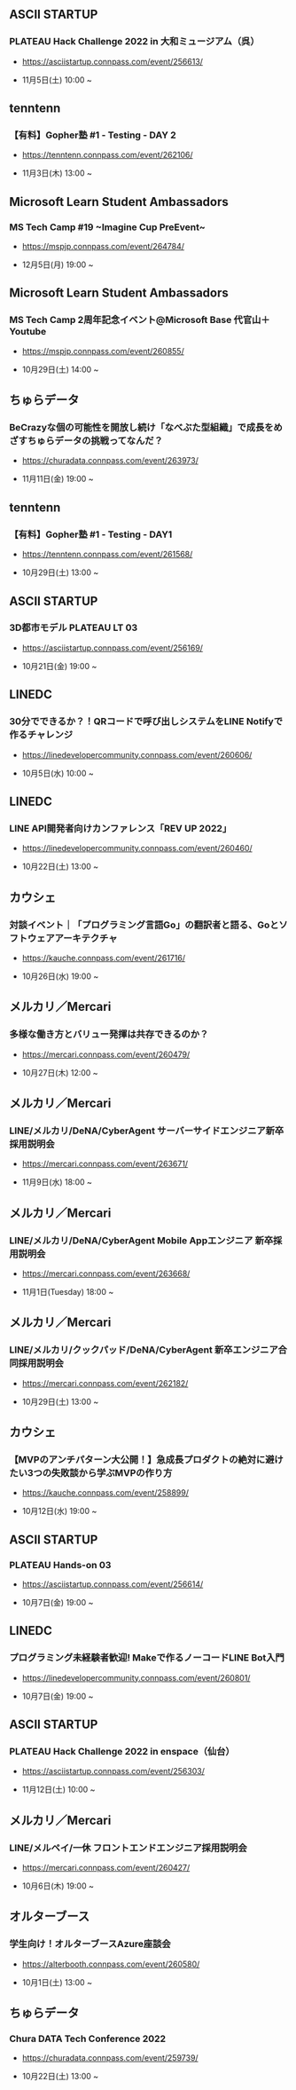 ## ASCII STARTUP

### PLATEAU Hack Challenge 2022 in 大和ミュージアム（呉）

- https://asciistartup.connpass.com/event/256613/

- 11月5日(土) 10:00 ~

## tenntenn

### 【有料】Gopher塾 #1 - Testing - DAY 2

- https://tenntenn.connpass.com/event/262106/

- 11月3日(木) 13:00 ~

## Microsoft Learn Student Ambassadors

### MS Tech Camp #19 ~Imagine Cup PreEvent~

- https://mspjp.connpass.com/event/264784/

- 12月5日(月) 19:00 ~

## Microsoft Learn Student Ambassadors

### MS Tech Camp 2周年記念イベント@Microsoft Base 代官山＋Youtube

- https://mspjp.connpass.com/event/260855/

- 10月29日(土) 14:00 ~

## ちゅらデータ

### BeCrazyな個の可能性を開放し続け「なべぶた型組織」で成長をめざすちゅらデータの挑戦ってなんだ？

- https://churadata.connpass.com/event/263973/

- 11月11日(金) 19:00 ~

## tenntenn

### 【有料】Gopher塾 #1 - Testing - DAY1

- https://tenntenn.connpass.com/event/261568/

- 10月29日(土) 13:00 ~

## ASCII STARTUP

### 3D都市モデル PLATEAU LT 03

- https://asciistartup.connpass.com/event/256169/

- 10月21日(金) 19:00 ~

## LINEDC

### 30分でできるか？！QRコードで呼び出しシステムをLINE Notifyで作るチャレンジ

- https://linedevelopercommunity.connpass.com/event/260606/

- 10月5日(水) 10:00 ~

## LINEDC

### LINE API開発者向けカンファレンス「REV UP 2022」

- https://linedevelopercommunity.connpass.com/event/260460/

- 10月22日(土) 13:00 ~

## カウシェ

### 対談イベント｜「プログラミング言語Go」の翻訳者と語る、Goとソフトウェアアーキテクチャ

- https://kauche.connpass.com/event/261716/

- 10月26日(水) 19:00 ~

## メルカリ／Mercari

### 多様な働き方とバリュー発揮は共存できるのか？

- https://mercari.connpass.com/event/260479/

- 10月27日(木) 12:00 ~

## メルカリ／Mercari

### LINE/メルカリ/DeNA/CyberAgent サーバーサイドエンジニア新卒採用説明会

- https://mercari.connpass.com/event/263671/

- 11月9日(水) 18:00 ~

## メルカリ／Mercari

### LINE/メルカリ/DeNA/CyberAgent Mobile Appエンジニア 新卒採用説明会

- https://mercari.connpass.com/event/263668/

- 11月1日(Tuesday) 18:00 ~

## メルカリ／Mercari

### LINE/メルカリ/クックパッド/DeNA/CyberAgent 新卒エンジニア合同採用説明会

- https://mercari.connpass.com/event/262182/

- 10月29日(土) 13:00 ~

## カウシェ

### 【MVPのアンチパターン大公開！】急成長プロダクトの絶対に避けたい3つの失敗談から学ぶMVPの作り方

- https://kauche.connpass.com/event/258899/

- 10月12日(水) 19:00 ~

## ASCII STARTUP

### PLATEAU Hands-on 03

- https://asciistartup.connpass.com/event/256614/

- 10月7日(金) 19:00 ~

## LINEDC

### プログラミング未経験者歓迎! Makeで作るノーコードLINE Bot入門

- https://linedevelopercommunity.connpass.com/event/260801/

- 10月7日(金) 19:00 ~

## ASCII STARTUP

### PLATEAU Hack Challenge 2022 in enspace（仙台）

- https://asciistartup.connpass.com/event/256303/

- 11月12日(土) 10:00 ~

## メルカリ／Mercari

### LINE/メルペイ/一休 フロントエンドエンジニア採用説明会

- https://mercari.connpass.com/event/260427/

- 10月6日(木) 19:00 ~

## オルターブース

### 学生向け！オルターブースAzure座談会

- https://alterbooth.connpass.com/event/260580/

- 10月1日(土) 13:00 ~

## ちゅらデータ

### Chura DATA Tech Conference 2022

- https://churadata.connpass.com/event/259739/

- 10月22日(土) 13:00 ~

<br> 